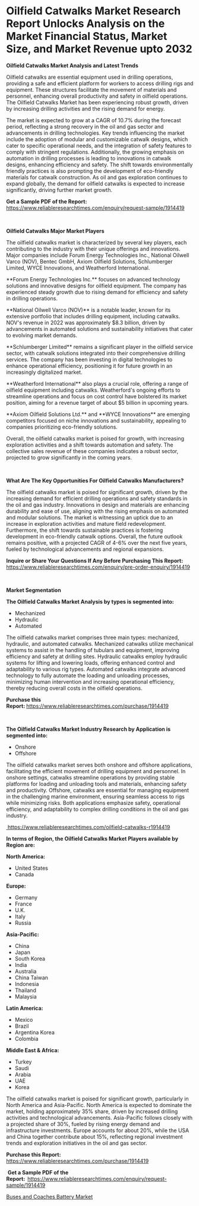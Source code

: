 <p><h1>Oilfield Catwalks Market Research Report Unlocks Analysis on the Market Financial Status, Market Size, and Market Revenue upto 2032</h1></p><p><strong>Oilfield Catwalks Market Analysis and Latest Trends</strong></p>
<p><p>Oilfield catwalks are essential equipment used in drilling operations, providing a safe and efficient platform for workers to access drilling rigs and equipment. These structures facilitate the movement of materials and personnel, enhancing overall productivity and safety in oilfield operations. The Oilfield Catwalks Market has been experiencing robust growth, driven by increasing drilling activities and the rising demand for energy. </p><p>The market is expected to grow at a CAGR of 10.7% during the forecast period, reflecting a strong recovery in the oil and gas sector and advancements in drilling technologies. Key trends influencing the market include the adoption of modular and customizable catwalk designs, which cater to specific operational needs, and the integration of safety features to comply with stringent regulations. Additionally, the growing emphasis on automation in drilling processes is leading to innovations in catwalk designs, enhancing efficiency and safety. The shift towards environmentally friendly practices is also prompting the development of eco-friendly materials for catwalk construction. As oil and gas exploration continues to expand globally, the demand for oilfield catwalks is expected to increase significantly, driving further market growth.</p></p>
<p><strong>Get a Sample PDF of the Report:&nbsp;</strong> <a href="https://www.reliableresearchtimes.com/enquiry/request-sample/1914419?utm_campaign=2193&utm_medium=2&utm_source=Github&utm_content=ia&utm_term=05032025&utm_id=oilfield-catwalks">https://www.reliableresearchtimes.com/enquiry/request-sample/1914419</a></p>
<p>&nbsp;</p>
<p><strong>Oilfield Catwalks Major Market Players</strong></p>
<p><p>The oilfield catwalks market is characterized by several key players, each contributing to the industry with their unique offerings and innovations. Major companies include Forum Energy Technologies Inc., National Oilwell Varco (NOV), Bentec GmbH, Axiom Oilfield Solutions, Schlumberger Limited, WYCE Innovations, and Weatherford International.</p><p>**Forum Energy Technologies Inc.** focuses on advanced technology solutions and innovative designs for oilfield equipment. The company has experienced steady growth due to rising demand for efficiency and safety in drilling operations. </p><p>**National Oilwell Varco (NOV)** is a notable leader, known for its extensive portfolio that includes drilling equipment, including catwalks. NOV's revenue in 2022 was approximately $8.3 billion, driven by advancements in automated solutions and sustainability initiatives that cater to evolving market demands.</p><p>**Schlumberger Limited** remains a significant player in the oilfield service sector, with catwalk solutions integrated into their comprehensive drilling services. The company has been investing in digital technologies to enhance operational efficiency, positioning it for future growth in an increasingly digitalized market.</p><p>**Weatherford International** also plays a crucial role, offering a range of oilfield equipment including catwalks. Weatherford's ongoing efforts to streamline operations and focus on cost control have bolstered its market position, aiming for a revenue target of about $5 billion in upcoming years.</p><p>**Axiom Oilfield Solutions Ltd.** and **WYCE Innovations** are emerging competitors focused on niche innovations and sustainability, appealing to companies prioritizing eco-friendly solutions.</p><p>Overall, the oilfield catwalks market is poised for growth, with increasing exploration activities and a shift towards automation and safety. The collective sales revenue of these companies indicates a robust sector, projected to grow significantly in the coming years.</p></p>
<p>&nbsp;</p>
<p><strong>What Are The Key Opportunities For Oilfield Catwalks Manufacturers?</strong></p>
<p><p>The oilfield catwalks market is poised for significant growth, driven by the increasing demand for efficient drilling operations and safety standards in the oil and gas industry. Innovations in design and materials are enhancing durability and ease of use, aligning with the rising emphasis on automated and modular solutions. The market is witnessing an uptick due to an increase in exploration activities and mature field redevelopment. Furthermore, the shift towards sustainable practices is fostering development in eco-friendly catwalk options. Overall, the future outlook remains positive, with a projected CAGR of 4-6% over the next five years, fueled by technological advancements and regional expansions.</p></p>
<p><strong>Inquire or Share Your Questions If Any Before Purchasing This Report:</strong> <a href="https://www.reliableresearchtimes.com/enquiry/pre-order-enquiry/1914419?utm_campaign=2193&utm_medium=2&utm_source=Github&utm_content=ia&utm_term=05032025&utm_id=oilfield-catwalks">https://www.reliableresearchtimes.com/enquiry/pre-order-enquiry/1914419</a></p>
<p>&nbsp;</p>
<p><strong>Market Segmentation</strong></p>
<p><strong>The Oilfield Catwalks Market Analysis by types is segmented into:</strong></p>
<p><ul><li>Mechanized</li><li>Hydraulic</li><li>Automated</li></ul></p>
<p><p>The oilfield catwalks market comprises three main types: mechanized, hydraulic, and automated catwalks. Mechanized catwalks utilize mechanical systems to assist in the handling of tubulars and equipment, improving efficiency and safety at drilling sites. Hydraulic catwalks employ hydraulic systems for lifting and lowering loads, offering enhanced control and adaptability to various rig types. Automated catwalks integrate advanced technology to fully automate the loading and unloading processes, minimizing human intervention and increasing operational efficiency, thereby reducing overall costs in the oilfield operations.</p></p>
<p><strong>Purchase this Report:&nbsp;</strong><a href="https://www.reliableresearchtimes.com/purchase/1914419?utm_campaign=2193&utm_medium=2&utm_source=Github&utm_content=ia&utm_term=05032025&utm_id=oilfield-catwalks">https://www.reliableresearchtimes.com/purchase/1914419</a></p>
<p>&nbsp;</p>
<p><strong>The Oilfield Catwalks Market Industry Research by Application is segmented into:</strong></p>
<p><ul><li>Onshore</li><li>Offshore</li></ul></p>
<p><p>The oilfield catwalks market serves both onshore and offshore applications, facilitating the efficient movement of drilling equipment and personnel. In onshore settings, catwalks streamline operations by providing stable platforms for loading and unloading tools and materials, enhancing safety and productivity. Offshore, catwalks are essential for managing equipment in the challenging marine environment, ensuring seamless access to rigs while minimizing risks. Both applications emphasize safety, operational efficiency, and adaptability to complex drilling conditions in the oil and gas industry.</p></p>
<p><a href="https://www.reliableresearchtimes.com/oilfield-catwalks-r1914419?utm_campaign=2193&utm_medium=2&utm_source=Github&utm_content=ia&utm_term=05032025&utm_id=oilfield-catwalks">&nbsp;https://www.reliableresearchtimes.com/oilfield-catwalks-r1914419</a></p>
<p><strong>In terms of Region, the Oilfield Catwalks Market Players available by Region are:</strong></p>
<p>
    <p> <strong> North America: </strong>
        <ul>
            <li>United States</li>
            <li>Canada</li>
        </ul>
        </p> 
    <p> <strong> Europe: </strong>
        <ul>
            <li>Germany</li>
            <li>France</li>
            <li>U.K.</li>
            <li>Italy</li>
            <li>Russia</li>
        </ul>
        </p> 
    <p> <strong> Asia-Pacific: </strong>
        <ul>
            <li>China</li>
            <li>Japan</li>
            <li>South Korea</li>
            <li>India</li>
            <li>Australia</li>
            <li>China Taiwan</li>
            <li>Indonesia</li>
            <li>Thailand</li>
            <li>Malaysia</li>
        </ul>
        </p> 
    <p> <strong> Latin America: </strong>
        <ul>
            <li>Mexico</li>
            <li>Brazil</li>
            <li>Argentina Korea</li>
            <li>Colombia</li>
        </ul>
        </p> 
    <p> <strong> Middle East & Africa: </strong>
        <ul>
            <li>Turkey</li>
            <li>Saudi</li>
            <li>Arabia</li>
            <li>UAE</li>
            <li>Korea</li>
        </ul>
    </p>
    </p>
<p><p>The oilfield catwalks market is poised for significant growth, particularly in North America and Asia-Pacific. North America is expected to dominate the market, holding approximately 35% share, driven by increased drilling activities and technological advancements. Asia-Pacific follows closely with a projected share of 30%, fueled by rising energy demand and infrastructure investments. Europe accounts for about 20%, while the USA and China together contribute about 15%, reflecting regional investment trends and exploration initiatives in the oil and gas sector.</p></p>
<p><strong>Purchase this Report: </strong><a href="https://www.reliableresearchtimes.com/purchase/1914419?utm_campaign=2193&utm_medium=2&utm_source=Github&utm_content=ia&utm_term=05032025&utm_id=oilfield-catwalks">https://www.reliableresearchtimes.com/purchase/1914419</a></p>
<p>&nbsp;<strong>Get a Sample PDF of the Report:&nbsp;&nbsp;</strong><a href="https://www.reliableresearchtimes.com/enquiry/request-sample/1914419?utm_campaign=2193&utm_medium=2&utm_source=Github&utm_content=ia&utm_term=05032025&utm_id=oilfield-catwalks">https://www.reliableresearchtimes.com/enquiry/request-sample/1914419</a></p>
<p><strong></strong></p>
<p><p><a href="https://github.com/ygfu6u/Market-Research-Report-List-1/blob/main/buses-and-coaches-battery-market.md?utm_campaign=2193&utm_medium=2&utm_source=Github&utm_content=ia&utm_term=05032025&utm_id=oilfield-catwalks">Buses and Coaches Battery Market</a></p></p>